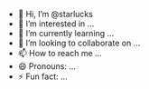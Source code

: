 - 👋 Hi, I’m @starlucks
- 👀 I’m interested in ...
- 🌱 I’m currently learning ...
- 💞️ I’m looking to collaborate on ...
- 📫 How to reach me ...
- 😄 Pronouns: ...
- ⚡ Fun fact: ...

<!---
starlucks/starlucks is a ✨ special ✨ repository because its `README.md` (this file) appears on your GitHub profile.
You can click the Preview link to take a look at your changes.
--->
